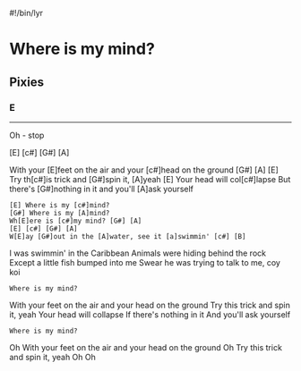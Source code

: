 #!/bin/lyr
# Where is my mind?
## Pixies
### E

---

Oh - stop

[E] [c#] [G#] [A]

With your [E]feet on the air and your [c#]head on the ground [G#] [A]
[E] Try th[c#]is trick and [G#]spin it, [A]yeah
[E] Your head will col[c#]lapse
But there's [G#]nothing in it and you'll [A]ask yourself

    [E] Where is my [c#]mind?
    [G#] Where is my [A]mind?
    Wh[E]ere is [c#]my mind? [G#] [A]
    [E] [c#] [G#] [A]
    W[E]ay [G#]out in the [A]water, see it [a]swimmin' [c#] [B]

I was swimmin' in the Caribbean
Animals were hiding behind the rock
Except a little fish bumped into me
Swear he was trying to talk to me, coy koi

    Where is my mind?

With your feet on the air and your head on the ground
Try this trick and spin it, yeah
Your head will collapse
If there's nothing in it
And you'll ask yourself

    Where is my mind?

Oh
With your feet on the air and your head on the ground
Oh
Try this trick and spin it, yeah
Oh
Oh
